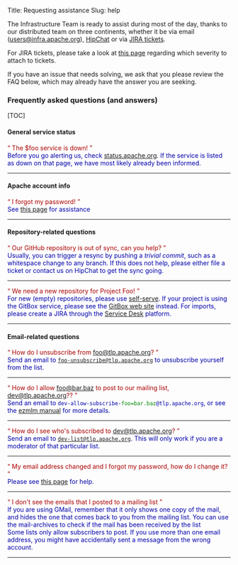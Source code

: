 Title: Requesting assistance
Slug: help


The Infrastructure Team is ready to assist during most of the day,
thanks to our distributed team on three continents, whether it be via
email ([users@infra.apache.org](mailto:users@infra.apache.org)),
[HipChat](http://infra.chat/) or via [JIRA tickets](https://infrahelp.apache.org/).

For JIRA tickets, please take a look at [this page](/reference/committer/contactinfra)
regarding which severity to attach to tickets.

If you have an issue that needs solving, we ask that you please review the FAQ below,
which may already have the answer you are seeking.

### Frequently asked questions (and answers)

[TOC]

#### General service status

<!-- service is down -->
<span style='color: #A00;'><q>
    The $foo service is down!
</q></span>
<br/>
<span style='color: #00A;'>
    Before you go alerting us, check <a href="https://status.apache.org">status.apache.org</a>.
    If the service is listed as down on that page, we have most likely already been informed.
</span>
<hr/>

#### Apache account info

<!-- forgot my password -->
<span style='color: #A00;'><q>
    I forgot my password!
</q></span>
<br/>
<span style='color: #00A;'>
    See <a href="/reference/committer/contactinfra">this page</a> for assistance
</span>
<hr/>


#### Repository-related questions
<!-- github sync stuff -->
<span style='color: #A00;'><q>
    Our GitHub repository is out of sync, can you help?
</q></span>
<br/>
<span style='color: #00A;'>
    Usually, you can trigger a resync by pushing a <i>trivial commit</i>,
    such as a whitespace change to any branch. If this does not help, please either
    file a ticket or contact us on HipChat to get the sync going.
</span>
<hr/>

<!-- new repo setup -->
<span style='color: #A00;'><q>
    We need a new repository for Project Foo!
</q></span>
<br/>
<span style='color: #00A;'>
    For new (empty) repositories, please use <a href="https://selfserve.apache.org/">self-serve</a>. If your project is using the GitBox service, please see the <a href="https://gitbox.apache.org/">GitBox web site</a> instead.
    For imports, please create a JIRA through the <a href="https://infrahelp.apache.org/">Service Desk</a> platform.
</span>
<hr/>

#### Email-related questions
<!-- unsubbing -->
<span style='color: #A00;'><q>
    How do I unsubscribe from foo@tlp.apache.org?
</q></span>
<br/>
<span style='color: #00A;'>
    Send an email to <code>foo-unsubscribe@tlp.apache.org</code> to unsubscribe
    yourself from the list.
</span>
<hr/>

<!-- email whitelisting -->
<span style='color: #A00;'><q>
    How do I allow foo@bar.baz to post to our mailing list, dev@tlp.apache.org??
</q></span>
<br/>
<span style='color: #00A;'>
    Send an email to <code>dev-allow-subscribe-<span style='color:
    #080;'>foo=bar.baz</span>@tlp.apache.org</code>, or see the
    <a href="http://untroubled.org/ezmlm/ezman/ezman2.html">ezmlm manual</a>
    for more details.
</span>
<hr/>

<!-- need subscriber list -->
<span style='color: #A00;'><q>
    How do I see who's subscribed to dev@tlp.apache.org?
</q></span>
<br/>
<span style='color: #00A;'>
    Send an email to <code>dev-list@tlp.apache.org</code>. This will
    only work if you are a moderator of that particular list.
</span>
<hr/>

<!-- account forward borked -->
<span style='color: #A00;'><q>
    My email address changed and I forgot my password, how do I change it?
</q></span>
<br/>
<span style='color: #00A;'>
    Please see <a href="/reference/committer/id">this page</a> for help.
</span>
<hr/>

<!-- missing email sent to lists -->
<span style='color: #A00;'><q>
    I don't see the emails that I posted to a mailing list
</q></span>
<br/>
<span style='color: #00A;'>
If you are using GMail, remember that it only shows one copy of the
mail, and hides the one that comes back to you from the mailing list.
You can use the mail-archives to check if the mail has been received by the list
</span>
<br/>
<span style='color: #00A;'>
Some lists only allow subscribers to post. If you use more than one email address, you might have accidentally sent a message from the wrong account.
</span>
<hr/>

</p>
